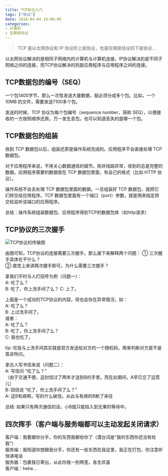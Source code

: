 ```yaml
---
title: TCP协议入门
tags: ["协议"]
date: 2018-04-04 19:00:00
categories:
- 计算机
- 互联网协议
---
```

> TCP 是以太网协议和 IP 协议的上层协议，也是应用层协议的下层协议...

<!-- more -->
以太网协议解决的是相同子网络内的计算机与计算机连接，IP协议解决的是不同子网络之间的连接，而TCP协议解决的则是应用程序与应用程序之间的连接。

## TCP数据包的编号（SEQ）

一个包1400字节，那么一次性发送大量数据，就必须分成多个包。比如，一个 10MB 的文件，需要发送7100多个包。  

发送的时候，TCP 协议为每个包编号（sequence number，简称 SEQ），以便接收的一方按照顺序还原。万一发生丢包，也可以知道丢失的是哪一个包。  

## TCP数据包的组装

收到 TCP 数据包以后，组装还原是操作系统完成的。应用程序不会直接处理 TCP 数据包。  

对于应用程序来说，不用关心数据通信的细节。除非线路异常，收到的总是完整的数据。应用程序需要的数据放在 TCP 数据包里面，有自己的格式（比如 HTTP 协议）。  

操作系统不会去处理 TCP 数据包里面的数据。一旦组装好 TCP 数据包，就把它们转交给应用程序。TCP 数据包里面有一个端口（port）参数，就是用来指定转交给监听该端口的应用程序。  

总结：操作系统组装数据包、应用程序得到TCP的数据包体（如http请求）  

## TCP协议的三次握手

![TCP协议的传输图](https://camo.githubusercontent.com/36cf7d4e1598683fe72a5e1c3e837b16840f4085/687474703a2f2f6f6f327239726e7a702e626b742e636c6f7564646e2e636f6d2f6a656c6c797468696e6b544350342e6a7067)  

由图可知，TCP协议的连接需要三次握手。那么接下来解释两个问题：
① 三次握手具体在干什么？   
② 直觉上来讲两次握手即可，为什么需要三次握手？  

拿我们平时与人打招呼为例（问题一）：  
A: 吃了么？  
B: 吃了，你上洗手间了么？
C: 上了。  

上面是一个成功的TCP协议的内容，但也会存在异常情况，如：  
A: 吃了么？  
B: 上过洗手间了。  
或者：  
A: 吃了么？  
B: 吃了，你上洗手间了么？  
C: 我也吃了。  

tip: 吃饭与上洗手间其实就是双方发送给对方的一个随机码，用来判断对方是不是答非所问。  

拿古人写书信来说（问题二）：  
A: 写信问 “吃了么？”  
（由于交通不便，这封信过了两年才送到B的手里。而在此期间，A早已忘了这茬儿）  
B: 回信说 “吃了，你上洗手间了么？”  
A: 这B有病啊，写的什么破信。从此与有病的B断了来往  

总结: 如果只有两次通信的话，小B就只能陷入到无果的等待中。  


## 四次挥手（客户端与服务端都可以主动发起关闭请求）

客户端：我要跟你分手，你的东西我都给你了（潜台词是“我的东西你还没有给我”）  
服务端：我知道你想跟我分手，你还有一些东西在我这里，我正在打包，你注意听快递电话  
服务器：包裹我已寄出，从此你我一别两宽，各生欢喜  
客户端：hehe...


